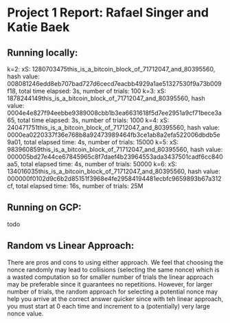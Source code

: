 # Project 1 Report: Rafael Singer and Katie Baek

## Running locally:
k=2: xS: 1280703475this_is_a_bitcoin_block_of_71712047_and_80395560, hash value: 008081246edd8eb707bad727d6cecd7eacbb4929a1ae51327530f9a73b009f18, total time elapsed: 3s, number of trials: 100
k=3: xS: 1878244149this_is_a_bitcoin_block_of_71712047_and_80395560, hash value: 0004e4e827f94eebbe9389008cbb1b3ea6631618f5d7ee2951a9cf71bece3a65, total time elapsed: 3s, number of trials: 1000
k=4: xS: 240471751this_is_a_bitcoin_block_of_71712047_and_80395560, hash value: 0000ea0220337f36e768b8a92473989464fb3ce1ab8a2efa522006dbdb5e9a01, total elapsed time: 4s, number of trials: 15000
k=5: xS: 983960859this_is_a_bitcoin_block_of_71712047_and_80395560, hash value: 000005bd27e44ce67845965c8f7daef4b23964553ada3437501cadf6cc840aa5, total elapsed time: 4s, number of trials: 50000
k=6: xS: 134016035this_is_a_bitcoin_block_of_71712047_and_80395560, hash value: 000000f0102d9c6b2d85151f3968e4fe29584194481ecbfc9659893b67a312cf, total elapsed time: 16s, number of trials: 25M

## Running on GCP:
todo

## Random vs Linear Approach:
There are pros and cons to using either approach. We feel that choosing the nonce randomly may lead to collisions (selecting the same nonce) which is a wasted computation so for smaller number of trials the linear approach may be preferable since it guarantees no repetitions. However, for larger number of trials, the random approach for selecting a potential nonce may help you arrive at the correct answer quicker since with teh linear approach, you must start at 0 each time and increment
to a (potentially) very large nonce value.
